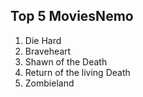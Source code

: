 ## Top 5 MoviesNemo
1. Die Hard
2. Braveheart
3. Shawn of the Death
4. Return of the living Death
5. Zombieland

